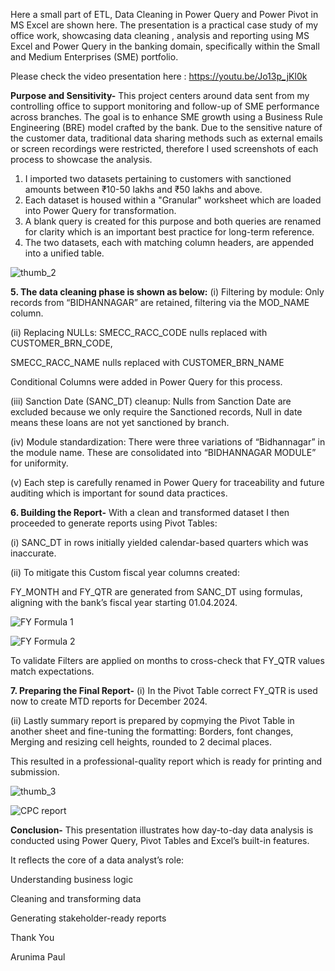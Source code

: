 Here a small part of ETL, Data Cleaning in Power Query and Power Pivot in MS Excel are shown here. 
The presentation is a practical case study of my office work, showcasing data cleaning , analysis and 
reporting using MS Excel and Power Query in the banking domain, specifically within the Small and Medium Enterprises (SME) portfolio.

Please check the video presentation here : https://youtu.be/Jo13p_jKl0k

**Purpose and Sensitivity-**
This project centers around data sent from my controlling office to support monitoring and follow-up of SME performance across branches. 
The goal is to enhance SME growth using a Business Rule Engineering (BRE) model crafted by the bank. 
Due to the sensitive nature of the customer data, traditional data sharing methods such as external emails or screen recordings were restricted, 
therefore I used screenshots of each process to showcase the analysis.

1. I imported two datasets pertaining to customers with sanctioned amounts between ₹10-50 lakhs and ₹50 lakhs and above.
2. Each dataset is housed within a "Granular" worksheet which are loaded into Power Query for transformation.
3. A blank query is created for this purpose and both queries are renamed for clarity which is an important best practice for long-term reference.
4. The two datasets, each with matching column headers, are appended into a unified table.

![thumb_2](https://github.com/user-attachments/assets/363f1bbe-a829-4db2-879c-6bd2d3c856a6)

**5. The data cleaning phase is shown as below:**
(i) Filtering by module: Only records from “BIDHANNAGAR” are retained, filtering via the MOD_NAME column.

(ii) Replacing NULLs:
SMECC_RACC_CODE nulls replaced with CUSTOMER_BRN_CODE,

SMECC_RACC_NAME nulls replaced with CUSTOMER_BRN_NAME

Conditional Columns were added in Power Query for this process.

(iii) Sanction Date (SANC_DT) cleanup: Nulls from Sanction Date are excluded because we only require the Sanctioned records, Null in date means these loans are not yet sanctioned by branch.

(iv) Module standardization: There were three variations of “Bidhannagar” in the module name. These are consolidated into “BIDHANNAGAR MODULE” for uniformity.

(v) Each step is carefully renamed in Power Query for traceability and future auditing which is important for sound data practices.

**6. Building the Report-**
With a clean and transformed dataset I then proceeded to generate reports using Pivot Tables:

(i) SANC_DT in rows initially yielded calendar-based quarters which was inaccurate.

(ii) To mitigate this Custom fiscal year columns created:

FY_MONTH and FY_QTR are generated from SANC_DT using formulas, aligning with the bank’s fiscal year starting 01.04.2024.

![FY Formula 1](https://github.com/user-attachments/assets/cfb71bc6-bdc1-4c2a-a7dd-1e216cae86c7)

![FY Formula 2](https://github.com/user-attachments/assets/ae43c59b-37d5-4ae9-9510-7a90a4dcd8b8)

To validate Filters are applied on months to cross-check that FY_QTR values match expectations.

**7. Preparing the Final Report-**
(i) In the Pivot Table correct FY_QTR is used now to create MTD reports for December 2024.

(ii) Lastly summary report is prepared by copmying the Pivot Table in another sheet
and fine-tuning the formatting: Borders, font changes, Merging and resizing cell heights,
rounded to 2 decimal places.

This resulted in a professional-quality report which is ready for printing and submission.

![thumb_3](https://github.com/user-attachments/assets/82bd4bad-13da-4cac-8675-582668a6ebdb)

![CPC report](https://github.com/user-attachments/assets/8c774529-c286-490d-b2ac-13692cb28845)

**Conclusion-**
This presentation illustrates how day-to-day data analysis is conducted using Power Query, Pivot Tables and Excel’s built-in features. 

It reflects the core of a data analyst’s role:

Understanding business logic

Cleaning and transforming data

Generating stakeholder-ready reports

Thank You

Arunima Paul

